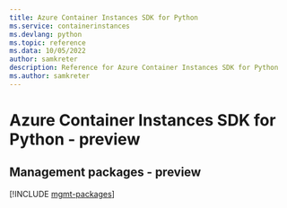 ```yaml
---
title: Azure Container Instances SDK for Python
ms.service: containerinstances
ms.devlang: python
ms.topic: reference
ms.data: 10/05/2022
author: samkreter
description: Reference for Azure Container Instances SDK for Python
ms.author: samkreter
---
```

# Azure Container Instances SDK for Python - preview

## Management packages - preview
[!INCLUDE [mgmt-packages](container-instances-mgmt-index.md)]